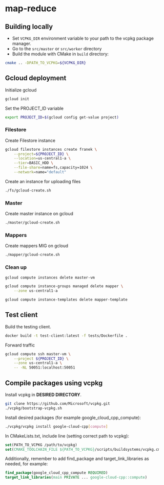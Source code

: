 # map-reduce

## Building locally

* Set `VCPKG_DIR` environment variable to your path to the vcpkg package manager.
* Go to the `src/master` or `src/worker` directory
* Build the module with CMake in `build` directory:
```bash
cmake .. -DPATH_TO_VCPKG=${VCPKG_DIR}
```

## Gcloud deployment

Initialize gcloud
```bash
gcloud init
```

Set the PROJECT_ID variable
```bash
export PROJECT_ID=$(gcloud config get-value project)
```

### Filestore

Create Filestore instance
```bash
gcloud filestore instances create franek \
    --project=${PROJECT_ID} \
    --location=us-central1-a \
    --tier=BASIC_HDD \
    --file-share=name=fs,capacity=1024 \
    --network=name="default"
```

Create an instance for uploading files
```bash
./fs/gcloud-create.sh
```

### Master

Create master instance on gcloud
```bash
./master/gcloud-create.sh
```

### Mappers

Create mappers MIG on gcloud
```bash
./mapper/gcloud-create.sh
```

### Clean up

```bash
gcloud compute instances delete master-vm
```

```bash
gcloud compute instance-groups managed delete mapper \
    --zone us-central1-a
```

```bash
gcloud compute instance-templates delete mapper-template
```

## Test client

Build the testing client.
```bash
docker build -t test-client:latest -f tests/Dockerfile .
```

Forward traffic 
```bash
gcloud compute ssh master-vm \
    --project ${PROJECT_ID} \
    --zone us-central1-a \
    -- -NL 50051:localhost:50051
```

## Compile packages using vcpkg
Install vcpkg in **DESIRED DIRECTORY**.
```bash
git clone https://github.com/Microsoft/vcpkg.git
./vcpkg/bootstrap-vcpkg.sh
```

Install desired packages (for example google_cloud_cpp_compute):
```bash
./vcpkg/vcpkg install google-cloud-cpp[compute]
```

In CMakeLists.txt, include line (setting correct path to vcpkg):
```cmake
set(PATH_TO_VCPKG /path/to/vcpkg)
set(CMAKE_TOOLCHAIN_FILE ${PATH_TO_VCPKG}/scripts/buildsystems/vcpkg.cmake CACHE STRING "Vcpkg toolchain file")
```

Additionally, remember to add find_package and target_link_libraries as needed, for example:
```cmake
find_package(google_cloud_cpp_compute REQUIRED)
target_link_libraries(main PRIVATE ... google-cloud-cpp::compute)
```
